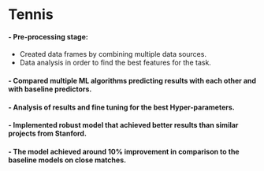 # Tennis
#### - Pre-processing stage:
- Created data frames by combining multiple data sources.
- Data analysis in order to find the best features for the task.

#### - Compared multiple ML algorithms predicting results with each other and with baseline predictors.
#### - Analysis of results and fine tuning for the best Hyper-parameters.
#### - Implemented robust model that achieved better results than similar projects from Stanford.
#### - The model achieved around 10% improvement in comparison to the baseline models on close matches.
